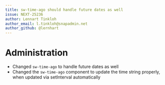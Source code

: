 ```yaml
---
title: sw-time-ago should handle future dates as well
issue: NEXT-25236
author: Lennart Tinkloh
author_email: l.tinkloh@snapadmin.net
author_github: @lernhart
---
```

# Administration
* Changed `sw-time-ago` to handle future dates as well
* Changed the `sw-time-ago` component to update the time string properly, when updated via setInterval automatically

